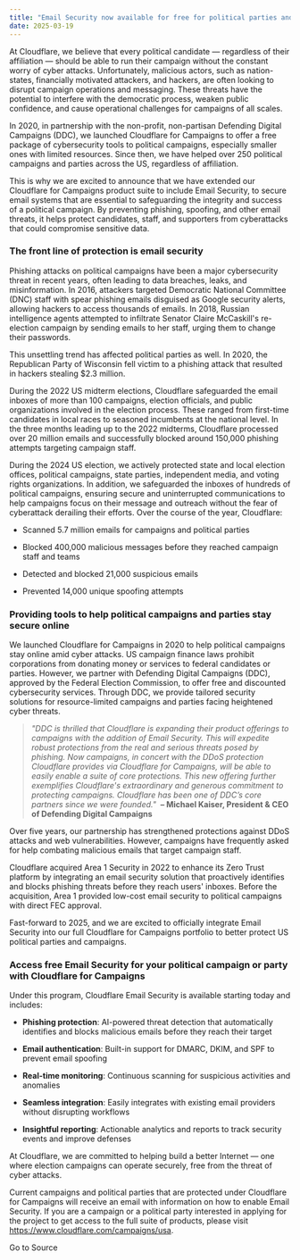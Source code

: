 ```yaml
---
title: "Email Security now available for free for political parties and campaigns through Cloudflare for Campaigns"
date: 2025-03-19
---
```


At Cloudflare, we believe that every political candidate — regardless of their affiliation — should be able to run their campaign without the constant worry of cyber attacks. Unfortunately, malicious actors, such as nation-states, financially motivated attackers, and hackers, are often looking to disrupt campaign operations and messaging. These threats have the potential to interfere with the democratic process, weaken public confidence, and cause operational challenges for campaigns of all scales.

In 2020, in partnership with the non-profit, non-partisan Defending Digital Campaigns (DDC), we launched Cloudflare for Campaigns to offer a free package of cybersecurity tools to political campaigns, especially smaller ones with limited resources. Since then, we have helped over 250 political campaigns and parties across the US, regardless of affiliation.

This is why we are excited to announce that we have extended our Cloudflare for Campaigns product suite to include Email Security, to secure email systems that are essential to safeguarding the integrity and success of a political campaign. By preventing phishing, spoofing, and other email threats, it helps protect candidates, staff, and supporters from cyberattacks that could compromise sensitive data.

### The front line of protection is email security  

Phishing attacks on political campaigns have been a major cybersecurity threat in recent years, often leading to data breaches, leaks, and misinformation. In 2016, attackers targeted Democratic National Committee (DNC) staff with spear phishing emails disguised as Google security alerts, allowing hackers to access thousands of emails. In 2018, Russian intelligence agents attempted to infiltrate Senator Claire McCaskill's re-election campaign by sending emails to her staff, urging them to change their passwords. 

This unsettling trend has affected political parties as well. In 2020, the Republican Party of Wisconsin fell victim to a phishing attack that resulted in hackers stealing $2.3 million. 

During the 2022 US midterm elections, Cloudflare safeguarded the email inboxes of more than 100 campaigns, election officials, and public organizations involved in the election process. These ranged from first-time candidates in local races to seasoned incumbents at the national level. In the three months leading up to the 2022 midterms, Cloudflare processed over 20 million emails and successfully blocked around 150,000 phishing attempts targeting campaign staff. 

During the 2024 US election, we actively protected state and local election offices, political campaigns, state parties, independent media, and voting rights organizations. In addition, we safeguarded the inboxes of hundreds of political campaigns, ensuring secure and uninterrupted communications to help campaigns focus on their message and outreach without the fear of cyberattack derailing their efforts. Over the course of the year, Cloudflare:

- Scanned 5.7 million emails for campaigns and political parties 
    
- Blocked 400,000 malicious messages before they reached campaign staff and teams
    
- Detected and blocked 21,000 suspicious emails
    
- Prevented 14,000 unique spoofing attempts
    

### Providing tools to help political campaigns and parties stay secure online 

We launched Cloudflare for Campaigns in 2020 to help political campaigns stay online amid cyber attacks. US campaign finance laws prohibit corporations from donating money or services to federal candidates or parties. However, we partner with Defending Digital Campaigns (DDC), approved by the Federal Election Commission, to offer free and discounted cybersecurity services. Through DDC, we provide tailored security solutions for resource-limited campaigns and parties facing heightened cyber threats.

> _"DDC is thrilled that Cloudflare is expanding their product offerings to campaigns with the addition of Email Security. This will expedite robust protections from the real and serious threats posed by phishing. Now campaigns, in concert with the DDoS protection Cloudflare provides via Cloudflare for Campaigns, will be able to easily enable a suite of core protections. This new offering further exemplifies Cloudflare's extraordinary and generous commitment to protecting campaigns. Cloudflare has been one of DDC’s core partners since we were founded."_  **– Michael Kaiser, President & CEO of Defending Digital Campaigns**

Over five years, our partnership has strengthened protections against DDoS attacks and web vulnerabilities. However, campaigns have frequently asked for help combating malicious emails that target campaign staff. 

Cloudflare acquired Area 1 Security in 2022 to enhance its Zero Trust platform by integrating an email security solution that proactively identifies and blocks phishing threats before they reach users' inboxes. Before the acquisition, Area 1 provided low-cost email security to political campaigns with direct FEC approval. 

Fast-forward to 2025, and we are excited to officially integrate Email Security into our full Cloudflare for Campaigns portfolio to better protect US political parties and campaigns.

### Access free Email Security for your political campaign or party with Cloudflare for Campaigns 

Under this program, Cloudflare Email Security is available starting today and includes: 

- **Phishing protection**: AI-powered threat detection that automatically identifies and blocks malicious emails before they reach their target
    
- **Email authentication**: Built-in support for DMARC, DKIM, and SPF to prevent email spoofing
    
- **Real-time monitoring**: Continuous scanning for suspicious activities and anomalies
    
- **Seamless integration**: Easily integrates with existing email providers without disrupting workflows
    
- **Insightful reporting**: Actionable analytics and reports to track security events and improve defenses
    

At Cloudflare, we are committed to helping build a better Internet — one where election campaigns can operate securely, free from the threat of cyber attacks. 

Current campaigns and political parties that are protected under Cloudflare for Campaigns will receive an email with information on how to enable Email Security. If you are a campaign or a political party interested in applying for the project to get access to the full suite of products, please visit https://www.cloudflare.com/campaigns/usa.

Go to Source
